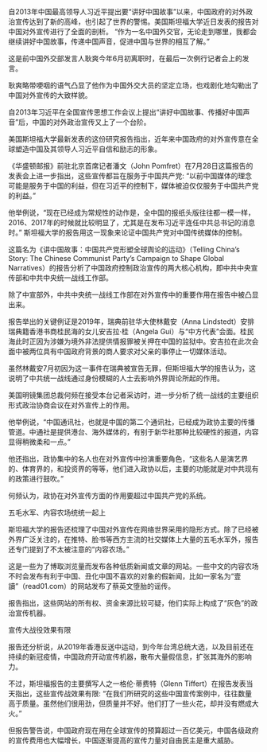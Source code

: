  自2013年中国最高领导人习近平提出要“讲好中国故事”以来，中国政府的对外政治宣传达到了新的高峰，也引起了世界的警惕。美国斯坦福大学近日发表的报告对中国对外宣传进行了全面的剖析。 “作为一名中国外交官，无论走到哪里，我都会继续讲好中国故事，传递中国声音，促进中国与世界的相互了解。”

这是前中国外交部发言人耿爽今年6月初离职时，在最后一次例行记者会上的发言。

耿爽略带哽咽的语气凸显了他作为中国外交大员的坚定立场，也戏剧化地勾勒出了中国对外宣传的大致样貌。

自2013年习近平在全国宣传思想工作会议上提出“讲好中国故事、传播好中国声音”后，中国的对外政治宣传又上了一个台阶。

美国斯坦福大学最新发表的这份研究报告指出，近年来中国政府的对外宣传意在全球塑造中国及其领导人习近平自信和励志的形象。

《华盛顿邮报》前驻北京首席记者潘文（John Pomfret）在7月28日这篇报告的发表会上进一步指出，这些宣传都旨在服务于中国共产党: “以前中国媒体的理念可能是服务于中国的利益，但在习近平的控制下，媒体被迫仅仅服务于中国共产党的利益。”

他举例说，“现在已经成为常规性的动作是，全中国的报纸头版往往都一模一样，2016、2017年的时候就比较明显了，尤其是在发布习近平连任中共总书记的消息时。” 斯坦福大学的报告用这一现象来论证中国共产党对中国传统媒体的控制。

这篇名为《讲中国故事：中国共产党形塑全球舆论的运动》（Telling China’s Story: The Chinese Communist Party’s Campaign to Shape Global Narratives）的报告分析了中国政府控制政治宣传的两大核心机构，即中共中央宣传部和中共中央统一战线工作部。

除了中宣部外，中共中央统一战线工作部在对外宣传中的重要作用在报告中被凸显出来。

报告举出的关键例证是2019年，瑞典前驻华大使林戴安（Anna Lindstedt）安排瑞典籍香港书商桂民海的女儿安吉拉·桂（Angela Gui）与“中方代表”会面。桂民海此时正因为涉嫌为境外非法提供情报罪被关押在中国的监狱中。安吉拉在此次会面中被两位具有中国政府背景的商人要求对父亲的事停止一切媒体活动。

虽然林戴安7月初因为这一事件在瑞典被宣告无罪，但斯坦福大学的报告认为，这说明了中共统一战线通过身份模糊的人士去影响外界舆论所起的作用。

美国明镜集团总裁何频在接受本台记者采访时，进一步分析了统一战线的主要组织形式政治协商会议在对外宣传上的作用。

他举例说，“中国通讯社，也就是中国的第二个通讯社，已经成为政协主要的传播管道。中通社是提供港台、海外媒体的，有别于新华社那种比较硬性的报道，内容显得稍微柔和一点。”

他还指出，政协集中的名人也在对外宣传中扮演重要角色，“这些名人是演艺界的、体育界的，和投资界的等等，他们进入政协以后，主要的功能就是对中共现有的政策进行鼓吹。”

何频认为，政协在对外宣传方面的作用要超过中国共产党的系统。

五毛水军、内容农场统统一起上

斯坦福大学的报告还梳理了中国对外宣传在网络世界采用的隐形方式。除了已经被外界广泛关注的，在推特、脸书等西方主流的社交媒体上大量的五毛水军外，报告还专门提到了不太被注意的“内容农场。”

这是一些为了博取浏览量而发布各种低质新闻或文章的网站。一些中文的内容农场不时会发布有利于中国、丑化中国不喜欢的对象的假新闻，比如一家名为“壹讀”（read01.com）的网站发布了蔡英文堕胎的谣传。

报告指出，这些网站的所有权、资金来源比较可疑，他们实际上构成了“灰色”的政治宣传机器。

宣传大战役效果有限

报告还分析说，从2019年香港反送中运动，到今年台湾总统大选，以及目前还在持续的新冠疫情，中国政府开动宣传机器，散布大量假信息，扩张其海外的影响力。

不过，斯坦福报告的主要撰写人之一格伦·蒂费特（Glenn Tiffert）在报告发表当天指出，这些宣传战效果有限: “在我们所研究的这些中国宣传案例中，往往数量高于质量。虽然他们很用劲，但质量并不好。他们打了一些火花，却并没有燃成大火。”

但报告警告说，中国政府现在用在全球宣传的预算超过一百亿美元，中国各级政府的宣传费用也大幅增长，中国逐渐提高的宣传力量对自由民主是重大威胁。 
